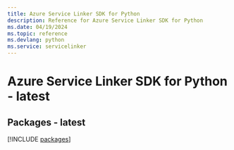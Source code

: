 ```yaml
---
title: Azure Service Linker SDK for Python
description: Reference for Azure Service Linker SDK for Python
ms.date: 04/19/2024
ms.topic: reference
ms.devlang: python
ms.service: servicelinker
---
```

# Azure Service Linker SDK for Python - latest
## Packages - latest
[!INCLUDE [packages](service-linker-index.md)]